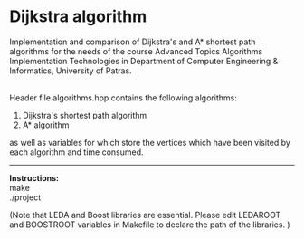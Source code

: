 # Dijkstra algorithm


Implementation and comparison of Dijkstra's and A* shortest path algorithms for the needs of the course Advanced Topics Algorithms Implementation Technologies in Department of Computer Engineering & Informatics, University of Patras.<br><br>

Header file algorithms.hpp contains the following algorithms:
1. Dijkstra's shortest path algorithm<br>
2. A* algorithm<br>

as well as variables for which store the vertices which have been visited by each algorithm and time consumed.

***

<b>Instructions:</b><br>
make<br>
./project<br>

(Note that LEDA and Boost libraries are essential. Please edit LEDAROOT and BOOSTROOT variables in Makefile to declare the path of the libraries. )



